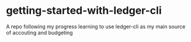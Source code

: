 # getting-started-with-ledger-cli
A repo following my progress learning to use ledger-cli as my main source of accouting and budgeting
